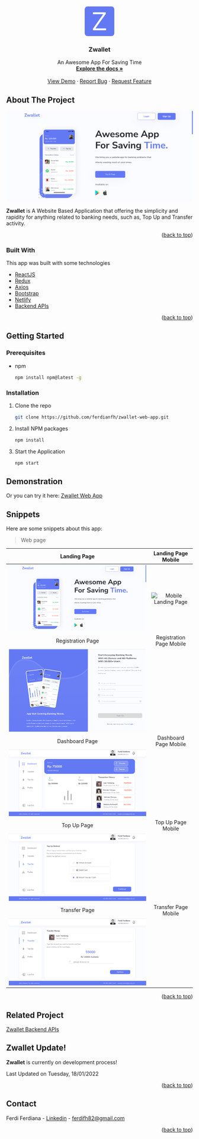 <div id="top"></div>

<!-- PROJECT LOGO -->
<br />
<div align="center">
  <a href="https://github.com/ferdianfh/zwallet-web-app">
    <img src="./src/assets/img/logo-lg.png" alt="ZwalletLogo" width="80" height="80">
  </a>

  <h3 align="center">Zwallet</h3>

  <p align="center">
    An Awesome App For Saving Time
    <br />
    <a href="https://github.com/ferdianfh/zwallet-web-app"><strong>Explore the docs »</strong></a>
    <br />
    <br />
    <a href="https://github.com/ferdianfh/zwallet-web-app">View Demo</a>
    ·
    <a href="https://github.com/ferdianfh/zwallet-web-app/issues">Report Bug</a>
    ·
    <a href="https://github.com/ferdianfh/zwallet-web-app/issues">Request Feature</a>
  </p>
</div>

<!-- ABOUT THE PROJECT -->

## About The Project

![Zwallet Landing Page](./src/assets/snippets/zwallet-landing-page.png)

**Zwallet** is A Website Based Application that offering the simplicity and rapidity for anything related to banking needs, such as, Top Up and Transfer activity.

<p align="right">(<a href="#top">back to top</a>)</p>

### Built With

This app was built with some technologies

- [ReactJS](https://reactjs.org/)
- [Redux](https://redux.js.org/)
- [Axios](https://axios-http.com/)
- [Bootstrap](https://getbootstrap.com)
- [Netlify](https://www.netlify.com/)
- [Backend APIs](https://github.com/ferdianfh/zwallet-backend-api)

<p align="right">(<a href="#top">back to top</a>)</p>

## Getting Started

### Prerequisites

- npm
  ```sh
  npm install npm@latest -g
  ```

### Installation

1. Clone the repo
   ```sh
   git clone https://github.com/ferdianfh/zwallet-web-app.git
   ```
2. Install NPM packages
   ```sh
   npm install
   ```
3. Start the Application
   ```sh
   npm start
   ```

## Demonstration

Or you can try it here: [Zwallet Web App](https://zwallet-web-app.netlify.app)

## Snippets

Here are some snippets about this app:

> Web page

|                          Landing Page                           |   Landing Page Mobile    |
| :-------------------------------------------------------------: | :----------------------: |
| ![Landing Page](./src/assets/snippets/zwallet-landing-page.png) | ![Mobile Landing Page]() |
|                        Registration Page                        | Registration Page Mobile |
|  ![Registration Page](./src/assets/snippets/zwallet-auth.png)   |          ![]()           |
|                         Dashboard Page                          |  Dashboard Page Mobile   |
| ![Dashboard Page](./src/assets/snippets/zwallet-dashboard.png)  |          ![]()           |
|                           Top Up Page                           |    Top Up Page Mobile    |
|   ![Dashboard Page](./src/assets/snippets/zwallet-topup.png)    |          ![]()           |
|                          Transfer Page                          |   Transfer Page Mobile   |
|  ![Dashboard Page](./src/assets/snippets/zwallet-transfer.png)  |          ![]()           |

<p align="right">(<a href="#top">back to top</a>)</p>

## Related Project

[Zwallet Backend APIs](https://github.com/ferdianfh/zwallet-backend-api)

## Zwallet Update!

**Zwallet** is currently on development process!

Last Updated on Tuesday, 18/01/2022

<p align="right">(<a href="#top">back to top</a>)</p>

<!-- CONTACT -->

## Contact

Ferdi Ferdiana - [Linkedin](https://www.linkedin.com/in/ferdianfh/) - ferdifh82@gmail.com

<p align="right">(<a href="#top">back to top</a>)</p>
